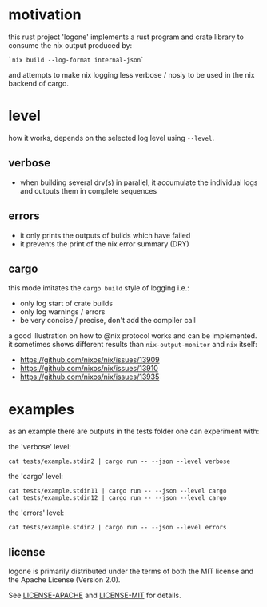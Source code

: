 # motivation

this rust project 'logone' implements a rust program and crate library to consume the nix output produced by:

    `nix build --log-format internal-json`

and attempts to make nix logging less verbose / nosiy to be used in the nix backend of cargo.

# level

how it works, depends on the selected log level using `--level`.

## verbose

* when building several drv(s) in parallel, it accumulate the individual logs and outputs them in complete sequences

## errors

* it only prints the outputs of builds which have failed
* it prevents the print of the nix error summary (DRY)

## cargo

this mode imitates the `cargo build` style of logging i.e.:

* only log start of crate builds
* only log warnings / errors
* be very concise / precise, don't add the compiler call

a good illustration on how to @nix protocol works and can be implemented. it sometimes shows different results than `nix-output-monitor` and `nix` itself:

* https://github.com/nixos/nix/issues/13909
* https://github.com/nixos/nix/issues/13910
* https://github.com/nixos/nix/issues/13935

# examples

as an example there are outputs in the tests folder one can experiment with:

the 'verbose' level:

    cat tests/example.stdin2 | cargo run -- --json --level verbose

the 'cargo' level:

    cat tests/example.stdin11 | cargo run -- --json --level cargo
    cat tests/example.stdin12 | cargo run -- --json --level cargo

the 'errors' level:

    cat tests/example.stdin2 | cargo run -- --json --level errors

## license

logone is primarily distributed under the terms of both the MIT license
and the Apache License (Version 2.0).

See [LICENSE-APACHE](LICENSE-APACHE) and [LICENSE-MIT](LICENSE-MIT) for details.
